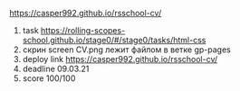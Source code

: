 https://casper992.github.io/rsschool-cv/


1. task  https://rolling-scopes-school.github.io/stage0/#/stage0/tasks/html-css
2. скрин screen CV.png  лежит файлом в ветке gp-pages
3. deploy link  https://casper992.github.io/rsschool-cv/
4. deadline 09.03.21
5. score 100/100
